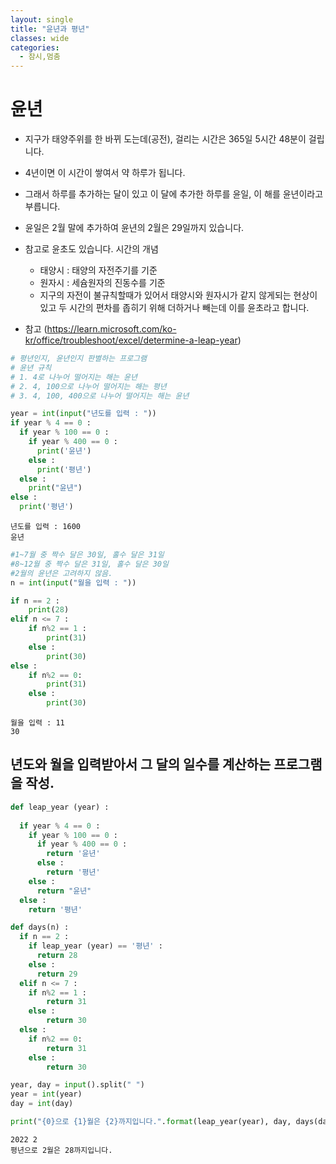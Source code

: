 ```yaml
---
layout: single
title: "윤년과 평년"
classes: wide
categories:
  - 잠시,멈춤
---
```


# 윤년

+ 지구가 태양주위를 한 바뀌 도는데(공전), 걸리는 시간은 365일 5시간 48분이 걸립니다.
+ 4년이면 이 시간이 쌓여서 약 하루가 됩니다.
+ 그래서 하루를 추가하는 달이 있고 이 달에 추가한 하루를 윤일, 이 해를 윤년이라고 부릅니다.
+ 윤일은 2월 말에 추가하여 윤년의 2월은 29일까지 있습니다.
+ 참고로 윤초도 있습니다. 시간의 개념
  * 태양시 : 태양의 자전주기를 기준
  * 원자시 : 세슘원자의 진동수를 기준
  * 지구의 자전이 불규칙할때가 있어서 태양시와 원자시가 같지 않게되는 현상이 있고 두 시간의 편차를 좁히기 위해 더하거나 빼는데 이를 윤초라고 합니다.

+ 참고 (https://learn.microsoft.com/ko-kr/office/troubleshoot/excel/determine-a-leap-year)


```python
# 평년인지, 윤년인지 판별하는 프로그램
# 윤년 규칙
# 1. 4로 나누어 떨어지는 해는 윤년
# 2. 4, 100으로 나누어 떨어지는 해는 평년
# 3. 4, 100, 400으로 나누어 떨어지는 해는 윤년

year = int(input("년도를 입력 : "))
if year % 4 == 0 :
  if year % 100 == 0 :
    if year % 400 == 0 :
      print('윤년')
    else :
      print('평년')
  else :
    print("윤년")
else :
  print('평년')
```

    년도를 입력 : 1600
    윤년



```python
#1~7월 중 짝수 달은 30일, 홀수 달은 31일
#8~12월 중 짝수 달은 31일, 홀수 달은 30일
#2월의 윤년은 고려하지 않음.
n = int(input("월을 입력 : "))

if n == 2 :
    print(28)
elif n <= 7 :
    if n%2 == 1 :
        print(31)
    else :
        print(30)
else :
    if n%2 == 0:
        print(31)
    else :
        print(30)
```

    월을 입력 : 11
    30


## 년도와 월을 입력받아서 그 달의 일수를 계산하는 프로그램을 작성.


```python
def leap_year (year) :
  
  if year % 4 == 0 :
    if year % 100 == 0 :
      if year % 400 == 0 :
        return '윤년'
      else :
        return '평년'
    else :
      return "윤년"
  else :
    return '평년'

def days(n) :
  if n == 2 :
    if leap_year (year) == '평년' :
      return 28
    else :
      return 29
  elif n <= 7 :
    if n%2 == 1 :
        return 31
    else :
        return 30
  else :
    if n%2 == 0:
        return 31
    else :
        return 30

year, day = input().split(" ")
year = int(year)
day = int(day)

print("{0}으로 {1}월은 {2}까지입니다.".format(leap_year(year), day, days(day)))
```

    2022 2
    평년으로 2월은 28까지입니다.

